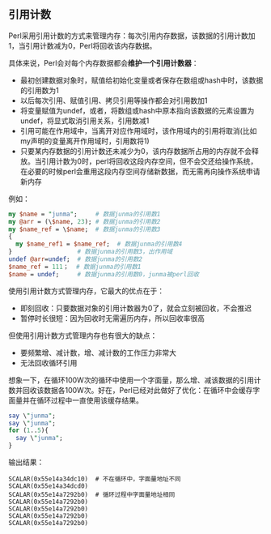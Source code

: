 ## 引用计数

Perl采用引用计数的方式来管理内存：每次引用内存数据，该数据的引用计数加1，当引用计数减为0，Perl将回收该内存数据。

具体来说，Perl会对每个内存数据都会**维护一个引用计数器**：

- 最初创建数据对象时，赋值给初始化变量或者保存在数组或hash中时，该数据的引用数为1  
- 以后每次引用、赋值引用、拷贝引用等操作都会对引用数加1  
- 将变量赋值为undef，或者，将数组或hash中原本指向该数据的元素设置为undef，将显式取消引用关系，引用数减1  
- 引用可能在作用域中，当离开对应作用域时，该作用域内的引用将取消(比如my声明的变量离开作用域时，引用数将1)  
- 只要某内存数据的引用计数还未减少为0，该内存数据所占用的内存就不会释放。当引用计数为0时，perl将回收这段内存空间，但不会交还给操作系统，在必要的时候perl会重用这段内存空间存储新数据，而无需再向操作系统申请新内存  

例如：

```perl
my $name = "junma";     # 数据junma的引用数1
my @arr = (\$name, 23); # 数据junma的引用数2
my $name_ref = \$name;  # 数据junma的引用数3
{
  my $name_ref1 = $name_ref;  # 数据junma的引用数4
}                  # 数据junma的引用数3，出作用域
undef @arr=undef;  # 数据junma的引用数2
$name_ref = 111；  # 数据junma的引用数1
$name = undef;     # 数据junma的引用数0，junma被perl回收
```

使用引用计数方式管理内存，它最大的优点在于：  

- 即刻回收：只要数据对象的引用计数器为0了，就会立刻被回收，不会推迟  
- 暂停时长很短：因为回收时无需遍历内存，所以回收率很高  

但使用引用计数方式管理内存也有很大的缺点：  

- 要频繁增、减计数，增、减计数的工作压力非常大  
- 无法回收循环引用  

想象一下，在循环100W次的循环中使用一个字面量，那么增、减该数据的引用计数并回收该数据各100W次。好在，Perl已经对此做好了优化：在循环中会缓存字面量并在循环过程中一直使用该缓存结果。

```perl
say \"junma";
say \"junma";
for (1..5){
  say \"junma";
}
```

输出结果：

```
SCALAR(0x55e14a34dc10)  # 不在循环中，字面量地址不同
SCALAR(0x55e14a34dcd0)
SCALAR(0x55e14a7292b0)  # 循环过程中字面量地址相同
SCALAR(0x55e14a7292b0)
SCALAR(0x55e14a7292b0)
SCALAR(0x55e14a7292b0)
SCALAR(0x55e14a7292b0)
```
